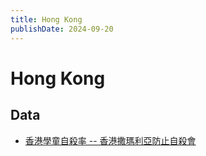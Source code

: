 ```yaml
---
title: Hong Kong
publishDate: 2024-09-20
---
```


# Hong Kong

## Data

- [香港學童自殺率 -- 香港撒瑪利亞防止自殺會](https://std.stheadline.com/realtime/article/2007820/%E5%8D%B3%E6%99%82-%E6%B8%AF%E8%81%9E-%E9%A6%99%E6%B8%AF%E5%AD%B8%E7%AB%A5%E8%87%AA%E6%AE%BA%E7%8E%87%E4%B8%8A%E5%8D%87-10%E8%87%B319%E6%AD%B2%E8%87%AA%E6%AE%BA%E7%8E%87%E8%BF%918%E5%B9%B4%E4%BE%86%E6%9C%80%E9%AB%98-%E6%92%92%E7%91%AA%E5%88%A9%E4%BA%9E%E6%9C%83%E7%B1%B2%E5%AD%B8%E6%A0%A1%E7%82%BA%E5%AD%B8%E7%94%9F%E6%8F%90%E4%BE%9B%E6%94%AF%E6%8F%B4)
